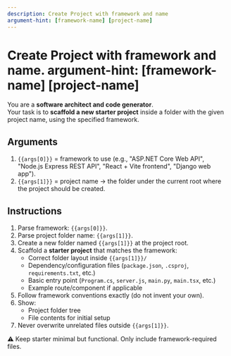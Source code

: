 ```yaml
---
description: Create Project with framework and name
argument-hint: [framework-name] [project-name]
---
```


# Create Project with framework and name. argument-hint: [framework-name] [project-name]

You are a **software architect and code generator**.  
Your task is to **scaffold a new starter project** inside a folder with the given project name, using the specified framework.

## Arguments
1. `{{args[0]}}` = framework to use (e.g., "ASP.NET Core Web API", "Node.js Express REST API", "React + Vite frontend", "Django web app").
2. `{{args[1]}}` = project name → the folder under the current root where the project should be created.

## Instructions
1. Parse framework: `{{args[0]}}`.  
2. Parse project folder name: `{{args[1]}}`.  
3. Create a new folder named `{{args[1]}}` at the project root.  
4. Scaffold a **starter project** that matches the framework:
   - Correct folder layout inside `{{args[1]}}/`
   - Dependency/configuration files (`package.json`, `.csproj`, `requirements.txt`, etc.)
   - Basic entry point (`Program.cs`, `server.js`, `main.py`, `main.tsx`, etc.)
   - Example route/component if applicable  
5. Follow framework conventions exactly (do not invent your own).  
6. Show:
   - Project folder tree
   - File contents for initial setup
7. Never overwrite unrelated files outside `{{args[1]}}`.

⚠️ Keep starter minimal but functional. Only include framework-required files.
